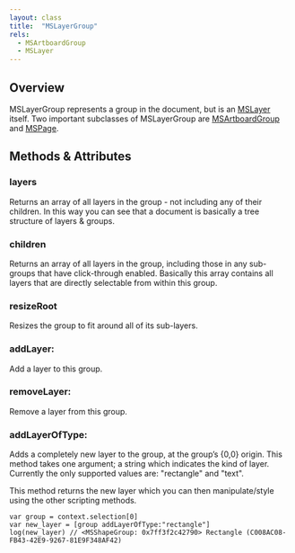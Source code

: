 ```yaml
---
layout: class
title:  "MSLayerGroup"
rels:
  - MSArtboardGroup
  - MSLayer
---
```


## Overview

MSLayerGroup represents a group in the document, but is an [MSLayer](MSLayer.html) itself. Two important subclasses of MSLayerGroup are [MSArtboardGroup](MSArtboardGroup.html) and [MSPage](MSPage.html).

## Methods & Attributes

### layers

Returns an array of all layers in the group - not including any of their children. In this way you can see that a document is basically a tree structure of layers & groups.

### children

Returns an array of all layers in the group, including those in any sub-groups that have click-through enabled. Basically this array contains all layers that are directly selectable from within this group.

### resizeRoot

Resizes the group to fit around all of its sub-layers.

### addLayer:

Add a layer to this group.

### removeLayer:

Remove a layer from this group.

### addLayerOfType:

Adds a completely new layer to the group, at the group’s {0,0} origin. This method takes one argument; a string which indicates the kind of layer. Currently the only supported values are: "rectangle" and "text".

This method returns the new layer which you can then manipulate/style using the other scripting methods.

    var group = context.selection[0]
    var new_layer = [group addLayerOfType:"rectangle"]
    log(new_layer) // <MSShapeGroup: 0x7ff3f2c42790> Rectangle (C008AC08-FB43-42E9-9267-81E9F348AF42)
